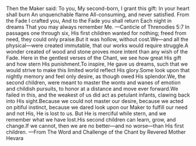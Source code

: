 Then the Maker said:
To you, My second-born, I grant this gift:
In your heart shall burn
An unquenchable flame
All-consuming, and never satisfied.
From the Fade I crafted you,
And to the Fade you shall return
Each night in dreams
That you may always remember Me.
—Canticle of Threnodies 5:7
In passages one through six, His first children wanted for nothing; freed from need, they could only praise.But it was hollow, without cost.We—and all the physical—were created immutable, that our works would require struggle.A wonder created of wood and stone proves more intent than any wish of the Fade.
Here in the gentlest verses of the Chant, we see how great His gift and how stern His punishment.To inspire, He gave us dreams, such that we would strive to make this limited world reflect His glory.Some look upon that nightly memory and feel only desire, as though owed His splendor.We, the second children, were meant to master the wonts and wanes of emotion and childish pursuits, to honor at a distance and move ever forward.We failed in this, and the weakest of us did act as petulant infants, clawing back into His sight.Because we could not master our desire, because we acted on pitiful instinct, because we dared look upon our Maker to fulfill our need and not His, He is lost to us.
But He is merciful while stern, and we remember what we have lost.His second children can learn, grow, and change.If we cannot, then we are no better—and no worse—than His first children.
—From The Word and Challenge of the Chant by Revered Mother Hevara
